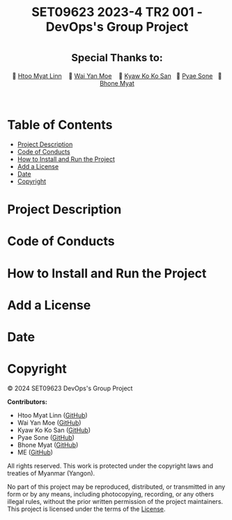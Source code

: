 <div align="center">
  <h1>SET09623 2023-4 TR2 001 - DevOps's Group Project</h1>
  <h1><sup>Special Thanks to:</sup></h1>

  🌟 [Htoo Myat Linn](https://github.com/johndoe) &nbsp;&nbsp; 🌟 [Wai Yan Moe](https://github.com/janesmith) &nbsp;&nbsp; 🌟 [Kyaw Ko Ko San](https://github.com/bobjohnson)&nbsp;&nbsp; 🌟 [Pyae Sone](https://github.com/bobjohnson)&nbsp;&nbsp; 🌟 [Bhone Myat](https://github.com/bobjohnson)
</div><br>

<h1>Table of Contents</h1>

- [Project Description](#project-description)
- [Code of Conducts](#code-of-conducts)
- [How to Install and Run the Project](#how-to-install-and-run-the-project)
- [Add a License](#add-a-license)
- [Date](#date)
- [Copyright](#copyright)

# Project Description
# Code of Conducts

# How to Install and Run the Project
# Add a License
# Date
# Copyright

&copy; 2024 SET09623 DevOps's Group Project

**Contributors:**
- Htoo Myat Linn ([GitHub](https://github.com/johndoe))
- Wai Yan Moe ([GitHub](https://github.com/janesmith))
- Kyaw Ko Ko San ([GitHub](https://github.com/bobjohnson))
- Pyae Sone ([GitHub](https://github.com/bobjohnson))
- Bhone Myat ([GitHub](https://github.com/bobjohnson))
- ME ([GitHub](https://github.com/bobjohnson))

All rights reserved. This work is protected under the copyright laws and treaties of Myanmar (Yangon).

No part of this project may be reproduced, distributed, or transmitted in any form or by any means, including photocopying, recording, or any others  illegal rules, without the prior written permission of the project maintainers. This project is licensed under the terms of the [License](LICENSE).




